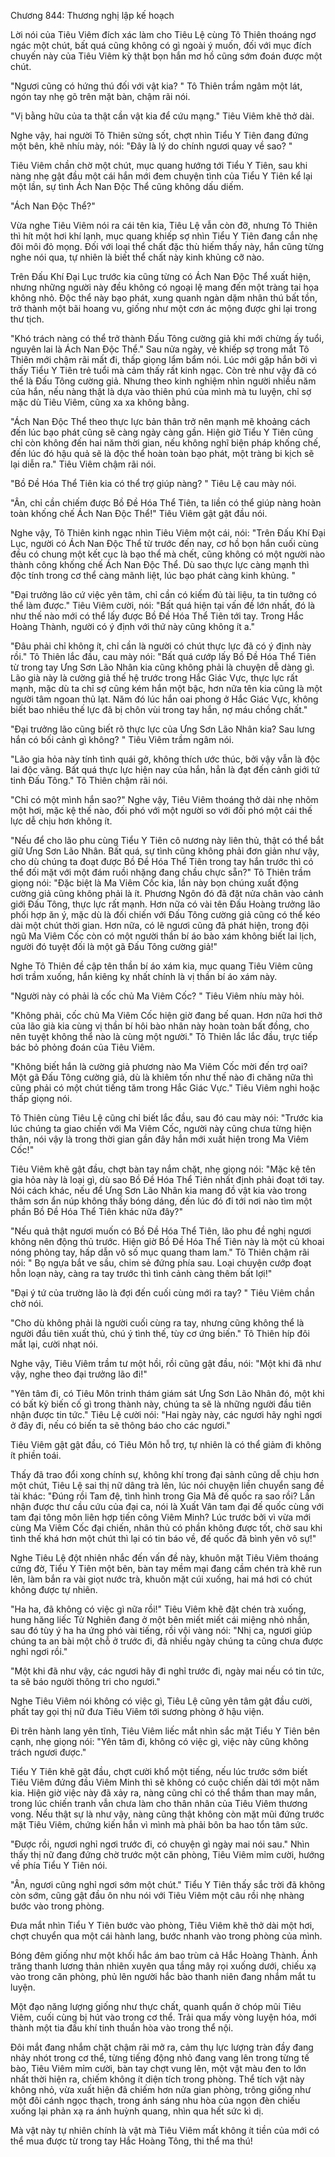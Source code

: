 




Chương 844: Thương nghị lập kế hoạch


Lời nói của Tiêu Viêm đích xác làm cho Tiêu Lệ cùng Tô Thiên thoáng ngơ ngác một chút, bất quá cũng không có gì ngoài ý muốn, đối với mục đích chuyến này của Tiêu Viêm kỳ thật bọn hắn mơ hồ cũng sớm đoán được một chút.

"Ngươi cũng có hứng thú đối với vật kia? " Tô Thiên trầm ngâm một lát, ngón tay nhẹ gõ trên mặt bàn, chậm rãi nói.

"Vị bằng hữu của ta thật cần vật kia để cứu mạng." Tiêu Viêm khẽ thở dài.

Nghe vậy, hai người Tô Thiên sửng sốt, chợt nhìn Tiểu Y Tiên đang đứng một bên, khẽ nhíu mày, nói: "Đây là lý do chính ngươi quay về sao? "

Tiêu Viêm chần chờ một chút, mục quang hướng tới Tiểu Y Tiên, sau khi nàng nhẹ gật đầu một cái hắn mới đem chuyện tình của Tiểu Y Tiên kể lại một lần, sự tình Ách Nan Độc Thể cũng không dấu diếm.

"Ách Nan Độc Thể?"

Vừa nghe Tiêu Viêm nói ra cái tên kia, Tiêu Lệ vẫn còn đỡ, nhưng Tô Thiên thì hít một hơi khí lạnh, mục quang khiếp sợ nhìn Tiểu Y Tiên đang cắn nhẹ đôi môi đỏ mọng. Đối với loại thể chất đặc thù hiếm thấy này, hắn cũng từng nghe nói qua, tự nhiên là biết thể chất này kinh khủng cỡ nào.

Trên Đấu Khí Đại Lục trước kia cũng từng có Ách Nan Độc Thể xuất hiện, nhưng những người này đều không có ngoại lệ mang đến một tràng tai họa không nhỏ. Độc thể này bạo phát, xung quanh ngàn dặm nhân thú bất tồn, trở thành một bãi hoang vu, giống như một cơn ác mộng được ghi lại trong thư tịch.

"Khó trách nàng có thể trở thành Đấu Tông cường giả khi mới chừng ấy tuổi, nguyên lai là Ách Nan Độc Thể." Sau nửa ngày, vẻ khiếp sợ trong mắt Tô Thiên mới chậm rãi mất đi, thấp giọng lẩm bẩm nói. Lúc mới gặp hắn bởi vì thấy Tiểu Y Tiên trẻ tuổi mà cảm thấy rất kinh ngạc. Còn trẻ như vậy đã có thể là Đấu Tông cường giả. Nhưng theo kinh nghiệm nhìn người nhiều năm của hắn, nếu nàng thật là dựa vào thiên phú của mình mà tu luyện, chỉ sợ mặc dù Tiêu Viêm, cũng xa xa không bằng.

"Ách Nan Độc Thể theo thực lực bản thân trở nên mạnh mẽ khoảng cách đến lúc bạo phát cũng sẽ càng ngày càng gần. Hiện giờ Tiểu Y Tiên cũng chỉ còn không đến hai năm thời gian, nếu không nghĩ biện pháp khống chế, đến lúc đó hậu quả sẽ là độc thể hoàn toàn bạo phát, một tràng bi kịch sẽ lại diễn ra." Tiêu Viêm chậm rãi nói.

"Bồ Đề Hóa Thể Tiên kia có thể trợ giúp nàng? " Tiêu Lệ cau mày nói.

"Ân, chỉ cần chiếm được Bồ Đề Hóa Thể Tiên, ta liền có thể giúp nàng hoàn toàn khống chế Ách Nan Độc Thể!" Tiêu Viêm gật gật đầu nói.

Nghe vậy, Tô Thiên kinh ngạc nhìn Tiêu Viêm một cái, nói: "Trên Đấu Khí Đại Lục, người có Ách Nan Độc Thể từ trước đến nay, cơ hồ bọn hắn cuối cùng đều có chung một kết cục là bạo thể mà chết, cũng không có một người nào thành công khống chế Ách Nan Độc Thể. Dù sao thực lực càng mạnh thì độc tính trong cơ thể càng mãnh liệt, lúc bạo phát càng kinh khủng. "

"Đại trưởng lão cứ việc yên tâm, chỉ cần có kiếm đủ tài liệu, ta tin tưởng có thể làm được." Tiêu Viêm cười, nói: "Bất quá hiện tại vấn đề lớn nhất, đó là như thế nào mới có thể lấy được Bồ Đề Hóa Thể Tiên tới tay. Trong Hắc Hoàng Thành, người có ý định với thứ này cũng không ít a."

"Đâu phải chỉ không ít, chỉ cần là người có chút thực lực đã có ý định này rồi." Tô Thiên lắc đầu, cau mày nói: "Bất quá cướp lấy Bồ Đề Hóa Thể Tiên từ trong tay Ưng Sơn Lão Nhân kia cũng không phải là chuyện dễ dàng gì. Lão già này là cường giả thế hệ trước trong Hắc Giác Vực, thực lực rất mạnh, mặc dù ta chỉ sợ cũng kém hắn một bậc, hơn nữa tên kia cũng là một người tâm ngoan thủ lạt. Năm đó lúc hắn oai phong ở Hắc Giác Vực, không biết bao nhiêu thế lực đã bị chôn vùi trong tay hắn, nợ máu chồng chất."

"Đại trưởng lão cũng biết rõ thực lực của Ưng Sơn Lão Nhân kia? Sau lưng hắn có bối cảnh gì không? " Tiêu Viêm trầm ngâm nói.

"Lão gia hỏa này tính tình quái gở, không thích ước thúc, bởi vậy vẫn là độc lai độc vãng. Bất quá thực lực hiện nay của hắn, hẳn là đạt đến cảnh giới tứ tinh Đấu Tông." Tô Thiên chậm rãi nói.

"Chỉ có một mình hắn sao?" Nghe vậy, Tiêu Viêm thoáng thở dài nhẹ nhõm một hơi, mặc kệ thế nào, đối phó với một người so với đối phó một cái thế lực dễ chịu hơn không ít.

"Nếu để cho lão phu cùng Tiểu Y Tiên cô nương này liên thủ, thật có thể bắt giữ Ưng Sơn Lão Nhân. Bất quá, sự tình cũng không phải đơn giản như vậy, cho dù chúng ta đoạt được Bồ Đề Hóa Thể Tiên trong tay hắn trước thì có thể đối mặt với một đám ruồi nhặng đang chầu chực sẵn?" Tô Thiên trầm giọng nói: "Đặc biệt là Ma Viêm Cốc kia, lần này bọn chúng xuất động cường giả cũng không phải là ít. Phương Ngôn đó đã đặt nửa chân vào cảnh giới Đấu Tông, thực lực rất mạnh. Hơn nữa có vài tên Đấu Hoàng trưởng lão phối hợp ăn ý, mặc dù là đối chiến với Đấu Tông cường giả cũng có thể kéo dài một chút thời gian. Hơn nữa, có lẽ ngươi cũng đã phát hiện, trong đội ngũ Ma Viêm Cốc còn có một người thần bí áo bào xám không biết lai lịch, người đó tuyệt đối là một gã Đấu Tông cường giả!"

Nghe Tô Thiên đề cập tên thần bí áo xám kia, mục quang Tiêu Viêm cũng hơi trầm xuống, hắn kiêng kỵ nhất chính là vị thần bí áo xám này.

"Người này có phải là cốc chủ Ma Viêm Cốc? " Tiêu Viêm nhíu mày hỏi.

"Không phải, cốc chủ Ma Viêm Cốc hiện giờ đang bế quan. Hơn nữa hơi thở của lão già kia cùng vị thần bí hôi bào nhân này hoàn toàn bất đồng, cho nên tuyệt không thể nào là cùng một người." Tô Thiên lắc lắc đầu, trực tiếp bác bỏ phỏng đoán của Tiêu Viêm.

"Không biết hắn là cường giả phương nào Ma Viêm Cốc mời đến trợ oai? Một gã Đấu Tông cường giả, dù là khiêm tốn như thế nào đi chăng nữa thì cũng phải có một chút tiếng tăm trong Hắc Giác Vực." Tiêu Viêm nghi hoặc thấp giọng nói.

Tô Thiên cùng Tiêu Lệ cũng chỉ biết lắc đầu, sau đó cau mày nói: "Trước kia lúc chúng ta giao chiến với Ma Viêm Cốc, người này cũng chưa từng hiện thân, nói vậy là trong thời gian gần đây hắn mới xuất hiện trong Ma Viêm Cốc!"

Tiêu Viêm khẽ gật đầu, chợt bàn tay nắm chặt, nhẹ giọng nói: "Mặc kệ tên gia hỏa này là loại gì, dù sao Bồ Đề Hóa Thể Tiên nhất định phải đoạt tới tay. Nói cách khác, nếu để Ưng Sơn Lão Nhân kia mang đồ vật kia vào trong thâm sơn ẩn núp không thấy bóng dáng, đến lúc đó đi tới nơi nào tìm một phần Bồ Đề Hóa Thể Tiên khác nữa đây?"

"Nếu quả thật ngươi muốn có Bồ Đề Hóa Thể Tiên, lão phu đề nghị ngươi không nên động thủ trước. Hiện giờ Bồ Đề Hóa Thể Tiên này là một củ khoai nóng phỏng tay, hấp dẫn vô số mục quang tham lam." Tô Thiên chậm rãi nói: " Bọ ngựa bắt ve sầu, chim sẻ đứng phía sau. Loại chuyện cướp đoạt hỗn loạn này, càng ra tay trước thì tình cảnh càng thêm bất lợi!"

"Đại ý tứ của trường lão là đợi đến cuối cùng mới ra tay? " Tiêu Viêm chần chờ nói.

"Cho dù không phải là người cuối cùng ra tay, nhưng cũng không thể là người đầu tiên xuất thủ, chú ý tình thế, tùy cơ ứng biến." Tô Thiên híp đôi mắt lại, cười nhạt nói.

Nghe vậy, Tiêu Viêm trầm tư một hồi, rồi cũng gật đầu, nói: "Một khi đã như vậy, nghe theo đại trưởng lão đi!"

"Yên tâm đi, có Tiêu Môn trinh thám giám sát Ưng Sơn Lão Nhân đó, một khi có bất kỳ biến cố gì trong thành này, chúng ta sẽ là những người đầu tiên nhận được tin tức." Tiêu Lệ cười nói: "Hai ngày này, các ngươi hãy nghỉ ngơi ở đây đi, nếu có biến ta sẽ thông báo cho các ngươi."

Tiêu Viêm gật gật đầu, có Tiêu Môn hỗ trợ, tự nhiên là có thể giảm đi không ít phiền toái.

Thấy đã trao đổi xong chính sự, không khí trong đại sảnh cũng dễ chịu hơn một chút, Tiêu Lệ sai thị nữ dâng trà lên, lúc nói chuyện liền chuyển sang đề tài khác: "Đúng rồi Tam đệ, tình hình trong Gia Mã đế quốc ra sao rồi? Lần nhận được thư cầu cứu của đại ca, nói là Xuất Vân tam đại đế quốc cùng với tam đại tông môn liên hợp tiến công Viêm Minh? Lúc trước bởi vì vừa mới cùng Ma Viêm Cốc đại chiến, nhân thủ có phần không được tốt, chờ sau khi tình thế khá hơn một chút thì lại có tin báo về, đế quốc đã bình yên vô sự!"

Nghe Tiêu Lệ đột nhiên nhắc đến vấn đề này, khuôn mặt Tiêu Viêm thoáng cứng đờ, Tiểu Y Tiên một bên, bàn tay mềm mại đang cầm chén trà khẽ run lên, làm bắn ra vài giọt nước trà, khuôn mặt cúi xuống, hai má hơi có chút không được tự nhiên.

"Ha ha, đã không có việc gì nữa rồi!" Tiêu Viêm khẽ đặt chén trà xuống, hung hăng liếc Tử Nghiên đang ở một bên miết miết cái miệng nhỏ nhắn, sau đó tùy ý ha ha ứng phó vài tiếng, rồi vội vàng nói: "Nhị ca, ngươi giúp chúng ta an bài một chỗ ở trước đi, đã nhiều ngày chúng ta cũng chưa được nghỉ ngơi rồi."

"Một khi đã như vậy, các ngươi hãy đi nghỉ trước đi, ngày mai nếu có tin tức, ta sẽ báo người thông tri cho ngươi."

Nghe Tiêu Viêm nói không có việc gì, Tiêu Lệ cũng yên tâm gật đầu cười, phất tay gọi thị nữ đưa Tiêu Viêm tới sương phòng ở hậu viện.

Đi trên hành lang yên tĩnh, Tiêu Viêm liếc mắt nhìn sắc mặt Tiểu Y Tiên bên cạnh, nhẹ giọng nói: "Yên tâm đi, không có việc gì, việc này cũng không trách ngươi được."

Tiểu Y Tiên khẽ gật đầu, chợt cười khổ một tiếng, nếu lúc trước sớm biết Tiêu Viêm đứng đầu Viêm Minh thì sẽ không có cuộc chiến dài tới một năm kia. Hiện giờ việc này đã xảy ra, nàng cũng chỉ có thể thầm than may mắn, trong lúc chiến tranh vẫn chưa làm cho thân nhân của Tiêu Viêm thương vong. Nếu thật sự là như vậy, nàng cũng thật không còn mặt mũi đứng trước mặt Tiêu Viêm, chứng kiến hắn vì mình mà phải bôn ba hao tổn tâm sức.

"Được rồi, ngươi nghỉ ngơi trước đi, có chuyện gì ngày mai nói sau." Nhìn thấy thị nữ đang đứng chờ trước một căn phòng, Tiêu Viêm mỉm cười, hướng về phía Tiểu Y Tiên nói.

"Ân, ngươi cũng nghỉ ngơi sớm một chút." Tiểu Y Tiên thấy sắc trời đã không còn sớm, cũng gật đầu ôn nhu nói với Tiêu Viêm một câu rồi nhẹ nhàng bước vào trong phòng.

Đưa mắt nhìn Tiểu Y Tiên bước vào phòng, Tiêu Viêm khẽ thở dài một hơi, chợt chuyển qua một cái hành lang, bước nhanh vào trong phòng của mình.

Bóng đêm giống như một khối hắc ám bao trùm cả Hắc Hoàng Thành. Ánh trăng thanh lương thản nhiên xuyên qua tầng mây rọi xuống dưới, chiếu xạ vào trong căn phòng, phủ lên người hắc bào thanh niên đang nhắm mắt tu luyện.

Một đạo năng lượng giống như thực chất, quanh quẩn ở chóp mũi Tiêu Viêm, cuối cùng bị hút vào trong cơ thể. Trải qua mấy vòng luyện hóa, mới thành một tia đấu khí tinh thuần hòa vào trong thể nội.

Đôi mắt đang nhắm chặt chậm rãi mở ra, cảm thụ lực lượng tràn đầy đang nhảy nhót trong cơ thể, từng tiếng động nhỏ đang vang lên trong từng tế bào, Tiêu Viêm mỉm cười, bàn tay chợt vung lên, một vật màu đen to lớn nhất thời hiện ra, chiếm không ít diện tích trong phòng. Thể tích vật này không nhỏ, vừa xuất hiện đã chiếm hơn nửa gian phòng, trông giống như một đôi cánh ngọc thạch, trong ánh sáng nhu hòa của ngọn đèn chiếu xuống lại phản xạ ra ánh huỳnh quang, nhìn qua hết sức kì dị.

Mà vật này tự nhiên chính là vật mà Tiêu Viêm mất không ít tiền của mới có thể mua được từ trong tay Hắc Hoàng Tông, thi thể ma thú!




